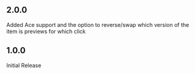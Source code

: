 ## 2.0.0

Added Ace support and the option to reverse/swap which version of the item is previews for which click


## 1.0.0

Initial Release
